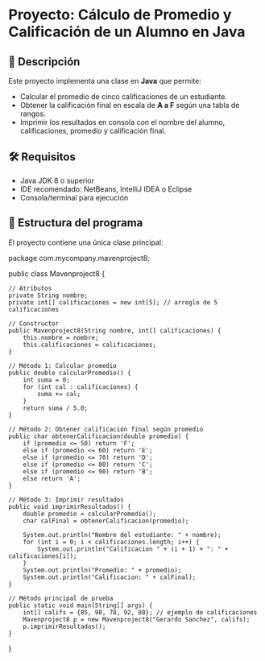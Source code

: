 # Proyecto: Cálculo de Promedio y Calificación de un Alumno en Java

## 📌 Descripción
Este proyecto implementa una clase en **Java** que permite:
- Calcular el promedio de cinco calificaciones de un estudiante.
- Obtener la calificación final en escala de **A a F** según una tabla de rangos.
- Imprimir los resultados en consola con el nombre del alumno, calificaciones, promedio y calificación final.

## 🛠️ Requisitos
- Java JDK 8 o superior
- IDE recomendado: NetBeans, IntelliJ IDEA o Eclipse
- Consola/terminal para ejecución

## 📂 Estructura del programa
El proyecto contiene una única clase principal:

package com.mycompany.mavenproject8;


public class Mavenproject8 {

    // Atributos
    private String nombre;
    private int[] calificaciones = new int[5]; // arreglo de 5 calificaciones

    // Constructor
    public Mavenproject8(String nombre, int[] calificaciones) {
        this.nombre = nombre;
        this.calificaciones = calificaciones;
    }

    // Método 1: Calcular promedio
    public double calcularPromedio() {
        int suma = 0;
        for (int cal : calificaciones) {
            suma += cal;
        }
        return suma / 5.0;
    }

    // Método 2: Obtener calificación final según promedio
    public char obtenerCalificacion(double promedio) {
        if (promedio <= 50) return 'F';
        else if (promedio <= 60) return 'E';
        else if (promedio <= 70) return 'D';
        else if (promedio <= 80) return 'C';
        else if (promedio <= 90) return 'B';
        else return 'A';
    }

    // Método 3: Imprimir resultados
    public void imprimirResultados() {
        double promedio = calcularPromedio();
        char calFinal = obtenerCalificacion(promedio);

        System.out.println("Nombre del estudiante: " + nombre);
        for (int i = 0; i < calificaciones.length; i++) {
            System.out.println("Calificacion " + (i + 1) + ": " + calificaciones[i]);
        }
        System.out.println("Promedio: " + promedio);
        System.out.println("Calificacion: " + calFinal);
    }

    // Método principal de prueba
    public static void main(String[] args) {
        int[] califs = {85, 90, 78, 92, 88}; // ejemplo de calificaciones
        Mavenproject8 p = new Mavenproject8("Gerardo Sanchez", califs);
        p.imprimirResultados();
    }
}
       
       
      
